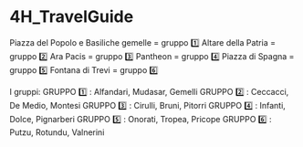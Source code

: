 # 4H_TravelGuide

Piazza del Popolo e Basiliche gemelle = gruppo 1️⃣
Altare della Patria = gruppo 2️⃣
Ara Pacis = gruppo 3️⃣
Pantheon = gruppo 4️⃣
Piazza di Spagna = gruppo 5️⃣
Fontana di Trevi = gruppo 6️⃣

I gruppi:
GRUPPO 1️⃣ : Alfandari, Mudasar, Gemelli
GRUPPO 2️⃣ : Ceccacci, De Medio, Montesi
GRUPPO 3️⃣ : Cirulli, Bruni, Pitorri
GRUPPO 4️⃣ : Infanti, Dolce, Pignarberi
GRUPPO 5️⃣ : Onorati, Tropea, Pricope
GRUPPO 6️⃣ : Putzu, Rotundu, Valnerini
